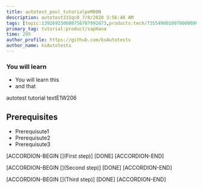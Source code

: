 ```yaml
---
title: autotest_pool_tutorialpeM00N
description: autotest331qc0_7/8/2020 3:56:48 AM
tags: [topic:139269250608756787992873,products:tech/73554900100700000996,tutorial:experience/advanced]
primary_tag: tutorial:product/sapHana
time: 295
author_profile: https://github.com/ksAutotests
author_name: ksAutotests
---
```

### You will learn
- You will learn this
- and that

autotest tutorial textE1W206

## Prerequisites
- Prerequisute1
- Prerequisute2
- Prerequisute3

[ACCORDION-BEGIN [](First step)]
[DONE]
[ACCORDION-END]

[ACCORDION-BEGIN [](Second step)]
[DONE]
[ACCORDION-END]

[ACCORDION-BEGIN [](Third step)]
[DONE]
[ACCORDION-END]

